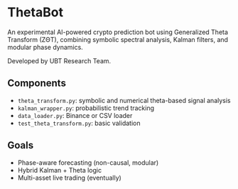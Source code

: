 # ThetaBot

An experimental AI-powered crypto prediction bot using Generalized Theta Transform (ZΘT), combining symbolic spectral analysis, Kalman filters, and modular phase dynamics.

Developed by UBT Research Team.

## Components

- `theta_transform.py`: symbolic and numerical theta-based signal analysis
- `kalman_wrapper.py`: probabilistic trend tracking
- `data_loader.py`: Binance or CSV loader
- `test_theta_transform.py`: basic validation

## Goals

- Phase-aware forecasting (non-causal, modular)
- Hybrid Kalman + Theta logic
- Multi-asset live trading (eventually)
